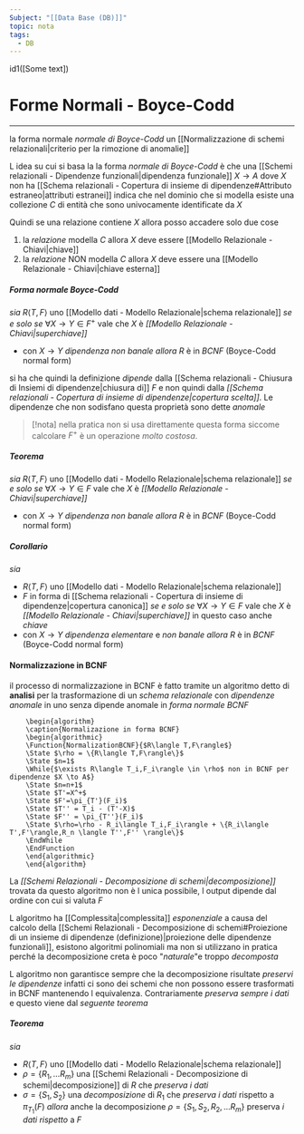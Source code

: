 ```yaml
---
Subject: "[[Data Base (DB)]]"
topic: nota
tags:
  - DB
---
```

id1([Some text])

# Forme Normali - Boyce-Codd
---
la forma normale _normale di Boyce-Codd_  un [[Normalizzazione di schemi relazionali|criterio per la rimozione di anomalie]]

L idea su cui si basa la la forma _normale di Boyce-Codd_ è che una [[Schemi relazionali - Dipendenze funzionali|dipendenza funzionale]] $X \rightarrow A$ dove $X$ non ha [[Schema relazionali - Copertura di insieme di dipendenze#Attributo estraneo|attributi estranei]] indica che nel dominio che si modella esiste una collezione $C$ di entità che sono univocamente identificate da $X$


Quindi se una relazione contiene $X$ allora posso accadere solo due cose
1. la _relazione_ modella $C$ allora $X$ deve essere [[Modello Relazionale - Chiavi|chiave]]
2. la _relazione_ NON modella $C$ allora $X$ deve essere una [[Modello Relazionale - Chiavi|chiave esterna]]


##### Forma normale Boyce-Codd
_sia_ $R\langle T,F\rangle$ uno [[Modello dati - Modello Relazionale|schema relazionale]]
_se e solo se_ $\forall X\to Y \in F^+$  vale che $X$ è _[[Modello Relazionale - Chiavi|superchiave]]_ 
- con $X \to Y$ _dipendenza non banale_
_allora_ $R$ è in _BCNF_ (Boyce-Codd normal form)


si ha che quindi la definizione _dipende_ dalla [[Schema relazionali - Chiusura di Insiemi di dipendenze|chiusura  di]] $F$ e non quindi dalla _[[Schema relazionali - Copertura di insieme di dipendenze|copertura scelta]]_.
Le dipendenze che non sodisfano questa proprietà sono dette _anomale_
> [!nota]
> nella pratica non si usa direttamente questa forma siccome calcolare $F^+$ è un operazione _molto costosa_.

##### Teorema
_sia_ $R\langle T,F\rangle$ uno [[Modello dati - Modello Relazionale|schema relazionale]]
_se e solo se_ $\forall X\to Y \in F$  vale che $X$ è _[[Modello Relazionale - Chiavi|superchiave]]_ 
- con $X \to Y$ _dipendenza non banale_
_allora_ $R$ è in _BCNF_ (Boyce-Codd normal form)

##### Corollario
_sia_
- $R\langle T,F\rangle$ uno [[Modello dati - Modello Relazionale|schema relazionale]]
- $F$ in forma di [[Schema relazionali - Copertura di insieme di dipendenze|copertura canonica]]
_se e solo se_  $\forall X\to Y \in F$  vale che $X$ è _[[Modello Relazionale - Chiavi|superchiave]]_ in questo caso anche _chiave_
- con $X \to Y$ _dipendenza elementare_ e _non banale_
_allora_ $R$ è in _BCNF_ (Boyce-Codd normal form)



#### Normalizzazione in BCNF
il processo di normalizzazione in BCNF è fatto tramite un algoritmo detto di __analisi__ per la trasformazione di un _schema relazionale_ con _dipendenze anomale_ in uno senza dipende anomale in _forma normale BCNF_
```pseudo
	\begin{algorithm}
	\caption{Normalizazione in forma BCNF}
	\begin{algorithmic}
	\Function{NormalizationBCNF}{$R\langle T,F\rangle$}
	\State $\rho = \{R\langle T,F\rangle\}$
	\State $n=1$
	\While{$\exists R\langle T_i,F_i\rangle \in \rho$ non in BCNF per dipendenze $X \to A$}
	\State $n=n+1$
	\State $T'=X^+$
	\State $F'=\pi_{T'}(F_i)$
	\State $T'' = T_i - (T'-X)$
	\State $F'' = \pi_{T''}(F_i)$
	\State $\rho=\rho - R_i\langle T_i,F_i\rangle + \{R_i\langle T',F'\rangle,R_n \langle T'',F'' \rangle\}$
	\EndWhile
	\EndFunction
	\end{algorithmic}
	\end{algorithm}
```
La _[[Schemi Relazionali - Decomposizione di schemi|decomposizione]]_ trovata da questo algoritmo non è l unica possibile, l output dipende dal ordine con cui si valuta $F$

L algoritmo ha [[Complessita|complessita]] _esponenziale_ a causa del calcolo della [[Schemi Relazionali - Decomposizione di schemi#Proiezione di un insieme di dipendenze (definizione)|proiezione delle dipendenze funzionali]], esistono algoritmi polinomiali ma non si utilizzano in pratica perché la decomposizione creta è poco "_naturale_"e troppo _decomposta_

L algoritmo non garantisce sempre che la decomposizione risultate _preservi le dipendenze_ infatti ci sono dei schemi che non possono essere trasformati in BCNF mantenendo l equivalenza.
Contrariamente _preserva sempre i dati_ e questo viene dal _seguente teorema_

##### Teorema
_sia_
- $R\langle T,F\rangle$ uno [[Modello dati - Modello Relazionale|schema relazionale]]
- $\rho= \{ R_1,\dots R_m \}$ una [[Schemi Relazionali - Decomposizione di schemi|decomposizione]] di $R$ che _preserva i dati_
- $\sigma=\{ S_1,S_2 \}$ una _decomposizione_ di $R_1$ che _preserva i dati_ rispetto a $\pi_{T_1}(F)$
_allora_ anche la decomposizione $\rho = \{ S_1,S_2,R_2,\dots R_m \}$ preserva _i dati rispetto_ a $F$
